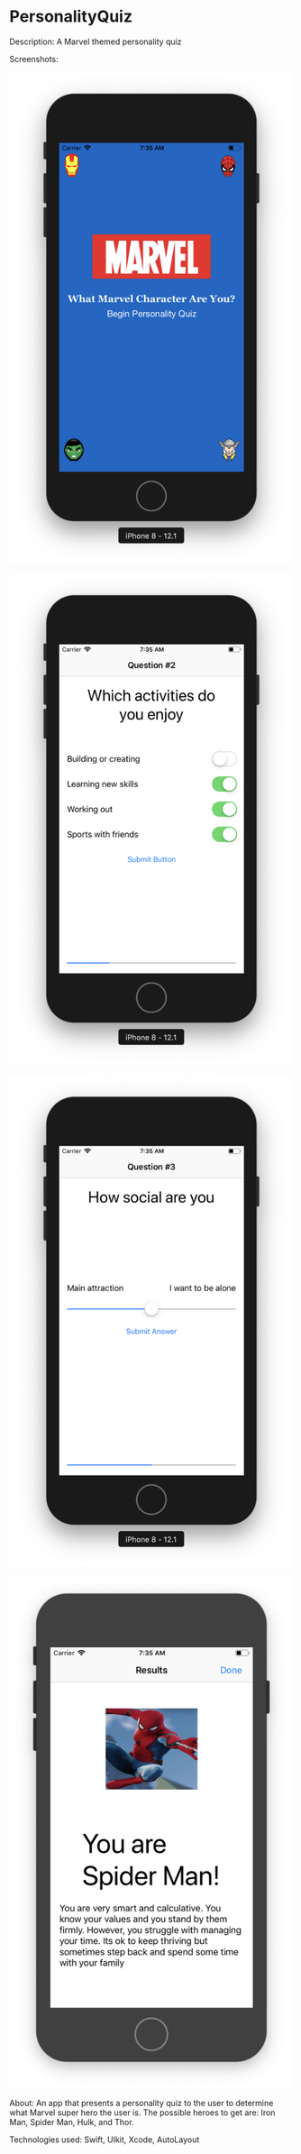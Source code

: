 # PersonalityQuiz
Description: A Marvel themed personality quiz

Screenshots:

![ScreenShot](https://github.com/Sagarcia25/PersonalityQuiz/blob/master/IntroScreen.png)

![ScreenShot](https://github.com/Sagarcia25/PersonalityQuiz/blob/master/MultiQ.png)

![ScreenShot](https://github.com/Sagarcia25/PersonalityQuiz/blob/master/SliderQ.png)

![ScreenShot](https://github.com/Sagarcia25/PersonalityQuiz/blob/master/ResultScreen.png)

About: An app that presents a personality quiz to the user to determine what Marvel super hero the user is.
The possible heroes to get are: Iron Man, Spider Man, Hulk, and Thor.

Technologies used: Swift, UIkit, Xcode, AutoLayout
